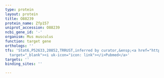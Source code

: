 ```yaml
---
type: protein
layout: protein
title: O88239
protein_name: Zfp157
uniprot_accession: O88239
ncbi_gene_id: '-'
organism: Mus musculus
function: target gene
orthologs: ''
tfs: 'Stat6,P52633,20852,TRRUST,inferred by curator,&ensp;<a href="https://www.ncbi.nlm.nih.gov/pubmed/?term=29087512%5Buid%5D+OR+23315963%5Buid%5D"
  target="_blank"><i uk-icon="icon: link"></i>Pubmed</a>'
targets: ''
binding_sites: ''

---
```

